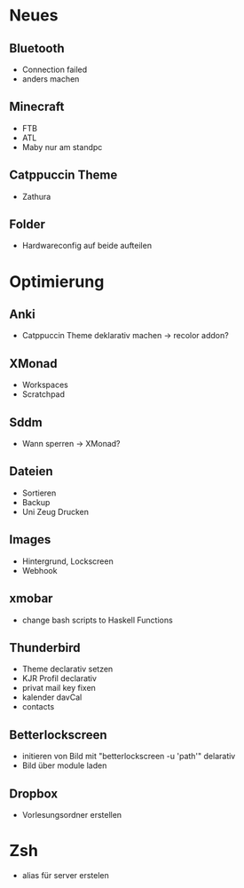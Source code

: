 # Neues

## Bluetooth

- Connection failed
- anders machen

## Minecraft

- FTB
- ATL
- Maby nur am standpc

## Catppuccin Theme

- Zathura

## Folder

- Hardwareconfig auf beide aufteilen

# Optimierung

## Anki

- Catppuccin Theme deklarativ machen -> recolor addon?

## XMonad

- Workspaces
- Scratchpad

## Sddm

- Wann sperren -> XMonad?

## Dateien

- Sortieren
- Backup
- Uni Zeug Drucken

## Images

- Hintergrund, Lockscreen
- Webhook

## xmobar

- change bash scripts to Haskell Functions

## Thunderbird

- Theme declarativ setzen
- KJR Profil declarativ
- privat mail key fixen
- kalender davCal
- contacts

## Betterlockscreen

- initieren von Bild mit "betterlockscreen -u 'path'" delarativ
- Bild über module laden

## Dropbox

- Vorlesungsordner erstellen

# Zsh

- alias für server erstelen
